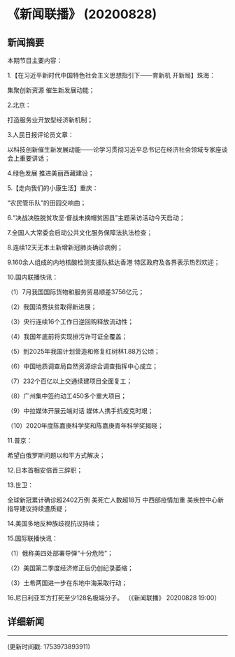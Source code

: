 # 《新闻联播》 (20200828)

## 新闻摘要

本期节目主要内容：


1.【在习近平新时代中国特色社会主义思想指引下——育新机 开新局】珠海：

集聚创新资源 催生新发展动能；


2.北京：

打造服务业开放型经济新机制；


3.人民日报评论员文章：

以科技创新催生新发展动能——论学习贯彻习近平总书记在经济社会领域专家座谈会上重要讲话；


4.绿色发展 推进美丽西藏建设；


5.【走向我们的小康生活】重庆：

“农民管乐队”的田园交响曲；


6.“决战决胜脱贫攻坚·督战未摘帽贫困县”主题采访活动今天启动；


7.全国人大常委会启动公共文化服务保障法执法检查；


8.连续12天无本土新增新冠肺炎确诊病例；


9.160余人组成的内地核酸检测支援队抵达香港 特区政府及各界表示热烈欢迎；


10.国内联播快讯：


（1）7月我国国际货物和服务贸易顺差3756亿元；


（2）我国消费扶贫取得新进展；


（3）央行连续16个工作日逆回购释放流动性；


（4）我国年底前将实现排污许可证全覆盖；


（5）到2025年我国计划营造和修复红树林1.88万公顷；


（6）中国地质调查局自然资源综合调查指挥中心成立；


（7）232个百亿以上交通续建项目全面复工；


（8）广州集中签约动工450多个重大项目；


（9）中拉媒体开展云端对话 媒体人携手抗疫克时艰；


（10）2020年度陈嘉庚科学奖和陈嘉庚青年科学奖揭晓；


11.普京：

希望白俄罗斯问题以和平方式解决；


12.日本首相安倍晋三辞职；


13.世卫：

全球新冠累计确诊超2402万例 美死亡人数超18万 中西部疫情加重 美疾控中心新指导建议持续遭质疑；


14.美国多地反种族歧视抗议持续；


15.国际联播快讯：


（1）俄称美四处部署导弹“十分危险”；


（2）美国第二季度经济修正后仍创纪录萎缩；


（3）土希两国进一步在东地中海采取行动；


16.尼日利亚军方打死至少128名极端分子。
（《新闻联播》 20200828 19:00）

## 详细新闻

---

(更新时间戳: 1753973893911)

